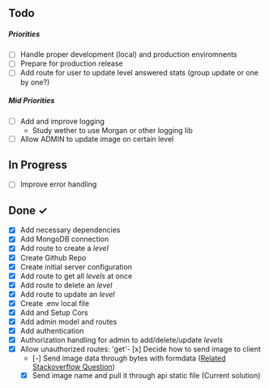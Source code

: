 ## Todo

##### Priorities

- [ ] Handle proper development (local) and production enviromnents
- [ ] Prepare for production release
- [ ] Add route for user to update level answered stats (group update or one by one?)

##### Mid Priorities

- [ ] Add and improve logging
  - Study wether to use Morgan or other logging lib
- [ ] Allow ADMIN to update image on certain level

## In Progress

- [ ] Improve error handling

## Done ✓

- [x] Add necessary dependencies
- [x] Add MongoDB connection
- [x] Add route to create a _level_
- [x] Create Github Repo
- [x] Create initial server configuration
- [x] Add route to get all _levels_ at once
- [x] Add route to delete an _level_
- [x] Add route to update an _level_
- [x] Create .env local file
- [x] Add and Setup Cors
- [x] Add admin model and routes
- [x] Add authentication
- [x] Authorization handling for admin to add/delete/update _levels_
- [x] Allow unauthorized routes: 'get'- [x] Decide how to send image to client
  - [-] Send image data through bytes with formdata ([Related Stackoverflow Question](https://stackoverflow.com/questions/50880939/creating-a-nodejs-server-that-send-response-with-multipart-form-data/50883981#50883981))
  - [x] Send image name and pull it through api static file (Current solution)
